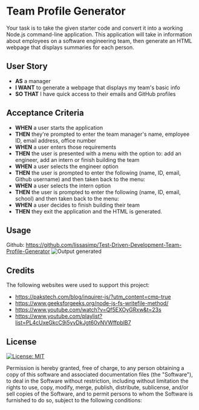 # Team Profile Generator
Your task is to take the given starter code and convert it into a working Node.js command-line application. This application will take in information about employees on a software engineering team, then generate an HTML webpage that displays summaries for each person.

## User Story

- **AS** a manager
- **I WANT** to generate a webpage that displays my team's basic info
- **SO THAT** I have quick access to their emails and GitHub profiles

## Acceptance Criteria

- **WHEN** a user starts the application
- **THEN** they're prompted to enter the team manager's name, employee ID, email address, office number
- **WHEN** a user enters those requirements
- **THEN** the user is presented with a menu with the option to: add an engineer, add an intern or finish building the team
- **WHEN** a user selects the engineer option
- **THEN** the user is prompted to enter the following (name, ID, email, Github username) and then taken back to the menu:
- **WHEN** a user selects the intern option
- **THEN** the user is prompted to enter the following (name, ID, email, school) and then taken back to the menu:
- **WHEN** a user decides to finish building their team
- **THEN** they exit the application and the HTML is generated.


## Usage
Github: https://github.com/lissasimp/Test-Driven-Development-Team-Profile-Generator
![Output generated](https://www.loom.com/share/de6fb34c36b34a03a0434b09af0f24e9?sid=8e6c0f6b-589f-4df8-98c5-2f176a3b24c0)

## Credits
The following websites were used to support this project:
- https://pakstech.com/blog/inquirer-js/?utm_content=cmp-true
- https://www.geeksforgeeks.org/node-js-fs-writefile-method/
- https://www.youtube.com/watch?v=Qf5EXOyGRxw&t=23s
- https://www.youtube.com/playlist?list=PL4cUxeGkcC9i5yvDkJgt60vNVWffpblB7

## License
[![License: MIT](https://img.shields.io/badge/License-MIT-yellow.svg)](https://opensource.org/licenses/MIT)

Permission is hereby granted, free of charge, to any person obtaining a copy of this software and associated documentation files (the "Software"), to deal in the Software without restriction, including without limitation the rights to use, copy, modify, merge, publish, distribute, sublicense, and/or sell copies of the Software, and to permit persons to whom the Software is furnished to do so, subject to the following conditions:

